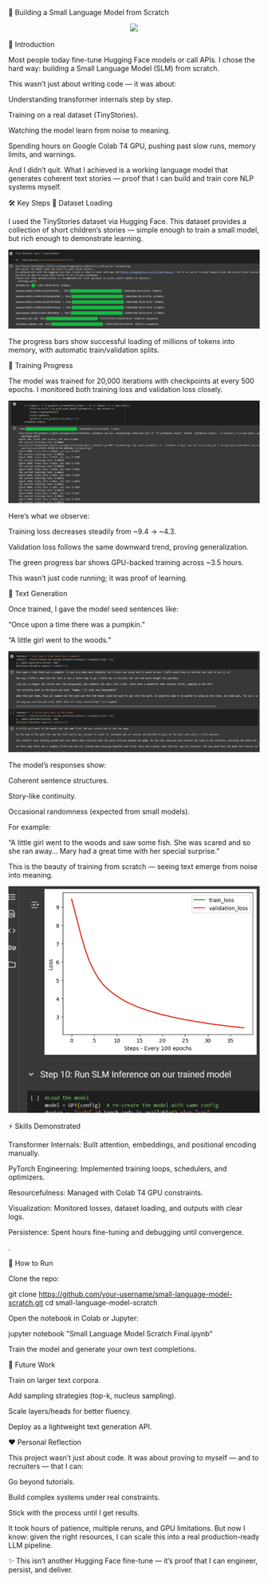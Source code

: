 🧠 Building a Small Language Model from Scratch


<p align="center">
  <img src="https://img.shields.io/badge/🧠%20Building%20a%20Small%20Language%20Model%20from%20Scratch-90ee90?style=for-the-badge&logoColor=white&labelColor=90ee90&color=90ee90" width="700"/>
</p>




🌟 Introduction

Most people today fine-tune Hugging Face models or call APIs.
I chose the hard way: building a Small Language Model (SLM) from scratch.

This wasn’t just about writing code — it was about:

Understanding transformer internals step by step.

Training on a real dataset (TinyStories).

Watching the model learn from noise to meaning.

Spending hours on Google Colab T4 GPU, pushing past slow runs, memory limits, and warnings.

And I didn’t quit.
What I achieved is a working language model that generates coherent text stories — proof that I can build and train core NLP systems myself.

🛠️ Key Steps
🔹 Dataset Loading

I used the TinyStories dataset via Hugging Face.
This dataset provides a collection of short children’s stories — simple enough to train a small model, but rich enough to demonstrate learning.

<p align="center">
  <img src="https://raw.githubusercontent.com/manireddy11/SMALL-LANGUAGE-MODEL--SLM----FROM-SCRATCH/2473e314b2bb8796488226fa0dc782756027e238/Screenshot%202025-08-26%20220425.png" alt="Project screenshot" />
</p>


The progress bars show successful loading of millions of tokens into memory, with automatic train/validation splits.


🔹 Training Progress

The model was trained for 20,000 iterations with checkpoints at every 500 epochs.
I monitored both training loss and validation loss closely.

<p align="center">
  <a href="https://github.com/manireddy11/SMALL-LANGUAGE-MODEL--SLM----FROM-SCRATCH/blob/94c4ac9a33e5d72d36d45778d15ef665a37b07a5/Screenshot%202025-08-26%20220314.png" target="_blank" rel="noopener noreferrer">
    <img src="https://raw.githubusercontent.com/manireddy11/SMALL-LANGUAGE-MODEL--SLM----FROM-SCRATCH/94c4ac9a33e5d72d36d45778d15ef665a37b07a5/Screenshot%202025-08-26%20220314.png" alt="Project screenshot" style="max-width:100%; height:auto;" />
  </a>
</p>


Here’s what we observe:

Training loss decreases steadily from ~9.4 → ~4.3.

Validation loss follows the same downward trend, proving generalization.

The green progress bar shows GPU-backed training across ~3.5 hours.

This wasn’t just code running; it was proof of learning.

🔹 Text Generation

Once trained, I gave the model seed sentences like:

“Once upon a time there was a pumpkin.”

“A little girl went to the woods.”


<p align="center">
  <a href="https://github.com/manireddy11/SMALL-LANGUAGE-MODEL--SLM----FROM-SCRATCH/blob/bb648b742326b34f117a766f1a1267d267152c4f/Screenshot%202025-08-26%20215919.png" target="_blank" rel="noopener noreferrer">
    <img src="https://raw.githubusercontent.com/manireddy11/SMALL-LANGUAGE-MODEL--SLM----FROM-SCRATCH/bb648b742326b34f117a766f1a1267d267152c4f/Screenshot%202025-08-26%20215919.png" alt="Project screenshot" style="max-width:100%; height:auto;" />
  </a>
</p>


The model’s responses show:

Coherent sentence structures.

Story-like continuity.

Occasional randomness (expected from small models).

For example:

“A little girl went to the woods and saw some fish. She was scared and so she ran away… Mary had a great time with her special surprise.”

This is the beauty of training from scratch — seeing text emerge from noise into meaning.

<p align="center">
  <a href="https://github.com/manireddy11/SMALL-LANGUAGE-MODEL--SLM----FROM-SCRATCH/blob/bb648b742326b34f117a766f1a1267d267152c4f/Screenshot%202025-08-26%20215852.png" target="_blank" rel="noopener noreferrer">
    <img src="https://raw.githubusercontent.com/manireddy11/SMALL-LANGUAGE-MODEL--SLM----FROM-SCRATCH/bb648b742326b34f117a766f1a1267d267152c4f/Screenshot%202025-08-26%20215852.png" alt="Project screenshot" style="max-width:100%; height:auto;" />
  </a>
</p>


⚡ Skills Demonstrated

Transformer Internals: Built attention, embeddings, and positional encoding manually.

PyTorch Engineering: Implemented training loops, schedulers, and optimizers.

Resourcefulness: Managed with Colab T4 GPU constraints.

Visualization: Monitored losses, dataset loading, and outputs with clear logs.

Persistence: Spent hours fine-tuning and debugging until convergence.



.

🚀 How to Run

Clone the repo:

git clone https://github.com/your-username/small-language-model-scratch.git
cd small-language-model-scratch


Open the notebook in Colab or Jupyter:

jupyter notebook "Small Language Model Scratch Final.ipynb"


Train the model and generate your own text completions.

🔮 Future Work

Train on larger text corpora.

Add sampling strategies (top-k, nucleus sampling).

Scale layers/heads for better fluency.

Deploy as a lightweight text generation API.

❤️ Personal Reflection

This project wasn’t just about code.
It was about proving to myself — and to recruiters — that I can:

Go beyond tutorials.

Build complex systems under real constraints.

Stick with the process until I get results.

It took hours of patience, multiple reruns, and GPU limitations.
But now I know: given the right resources, I can scale this into a real production-ready LLM pipeline.

✨  This isn’t another Hugging Face fine-tune — it’s proof that I can engineer, persist, and deliver.



